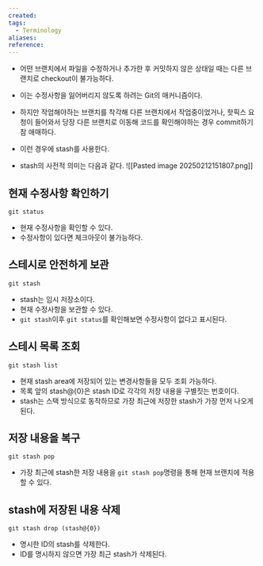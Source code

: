 ```yaml
---
created: 
tags:
  - Terminology
aliases: 
reference:
---
```

- 어떤 브랜치에서 파일을 수정하거나 추가한 후 커밋하지 않은 상태일 때는 다른 브랜치로 checkout이 불가능하다.
- 이는 수정사항을 잃어버리지 않도록 하려는 Git의 매커니즘이다.
- 하지만 작업해야하는 브랜치를 착각해 다른 브랜치에서 작업중이었거나, 핫픽스 요청이 들어와서 당장 다른 브랜치로 이동해 코드를 확인해야하는 경우 commit하기 참 애매하다.
- 이런 경우에 stash를 사용한다.

- stash의 사전적 의미는 다음과 같다.
	![[Pasted image 20250212151807.png]]

## 현재 수정사항 확인하기
```
git status
```
- 현재 수정사항을 확인할 수 있다.
- 수정사항이 있다면 체크아웃이 불가능하다.

## 스테시로 안전하게 보관
```
git stash
```
- stash는 임시 저장소이다.
- 현재 수정사항을 보관할 수 있다.
- `git stash`이후 `git status`를 확인해보면 수정사항이 없다고 표시된다.

## 스테시 목록 조회
```
git stash list
```
- 현재 stash area에 저장되어 있는 변경사항들을 모두 조회 가능하다.
- 목록 앞의 stash@{0}은 stash ID로 각각의 저장 내용을 구별짓는 번호이다.
- stash는 스택 방식으로 동작하므로 가장 최근에 저장한 stash가 가장 먼저 나오게 된다.

## 저장 내용을 복구
```
git stash pop
```
- 가장 최근에 stash한 저장 내용을 `git stash pop`명령을 통해 현재 브랜치에 적용할 수 있다.

## stash에 저장된 내용 삭제
```
git stash drop (stash@{0})
```
- 명시한 ID의 stash를 삭제한다.
- ID를 명시하지 않으면 가장 최근 stash가 삭제된다.